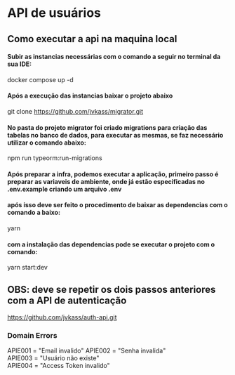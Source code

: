 # API de usuários

## Como executar a api na maquina local

#### Subir as instancias necessárias com o comando a seguir no terminal da sua IDE:

docker compose up -d

#### Após a execução das instancias baixar o projeto abaixo 

git clone https://github.com/jvkass/migrator.git

#### No pasta do projeto migrator foi criado migrations para criação das tabelas no banco de dados, para executar as mesmas, se faz necessário utilizar o comando abaixo:

npm run typeorm:run-migrations

#### Após preparar a infra, podemos executar a aplicação, primeiro passo é preparar as variaveis de ambiente, onde já estão especificadas no .env.example criando um arquivo .env

#### após isso deve ser feito o procedimento de baixar as dependencias com o comando a baixo:

yarn

#### com a instalação das dependencias pode se executar o projeto com o comando: 

yarn start:dev

## OBS: deve se repetir os dois passos anteriores com a API de autenticação

https://github.com/jvkass/auth-api.git

### Domain Errors

  APIE001 = "Email invalido"
  APIE002 = "Senha invalida"  
  APIE003 = "Usuário não existe"  
  APIE004 = "Access Token invalido"